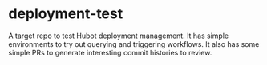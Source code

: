 # deployment-test

A target repo to test Hubot deployment management. It has simple environments to try out querying and triggering workflows. It also has some simple PRs to generate interesting commit histories to review.
